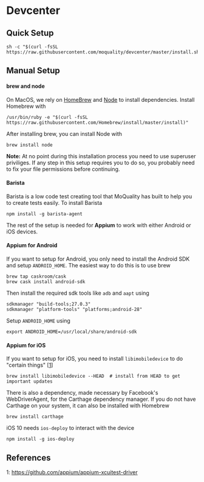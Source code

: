 
Devcenter
==========

## Quick Setup

```
sh -c "$(curl -fsSL https://raw.githubusercontent.com/moquality/devcenter/master/install.sh)"
```

## Manual Setup

#### brew and node

On MacOS, we rely on [HomeBrew](https://brew.sh/) and [Node](https://nodejs.org/en/) to install dependencies. Install Homebrew with

```
/usr/bin/ruby -e "$(curl -fsSL https://raw.githubusercontent.com/Homebrew/install/master/install)"
```

After installing brew, you can install Node with

```
brew install node
```

**Note:** At no point during this installation process you need to use superuser priviliges. If any step in this setup requires you to do so, you probably need to fix your file permissions before continuing.

#### Barista

Barista is a low code test creating tool that MoQuality has built to help you to create tests easily. To install Barista

```
npm install -g barista-agent
```

The rest of the setup is needed for **Appium** to work with either Android or iOS devices.

#### Appium for Android

If you want to setup for Android, you only need to install the Android SDK and setup `ANDROID_HOME`. The easiest way to do this is to use brew

```
brew tap caskroom/cask
brew cask install android-sdk
```

Then install the required sdk tools like `adb` and `aapt` using
```
sdkmanager "build-tools;27.0.3"
sdkmanager "platform-tools" "platforms;android-28"
```

Setup `ANDROID_HOME` using
```
export ANDROID_HOME=/usr/local/share/android-sdk
```

#### Appium for iOS

If you want to setup for iOS, you need to install `libimobiledevice` to do "certain things" [[1](https://github.com/appium/appium-xcuitest-driver)]

```
brew install libimobiledevice --HEAD  # install from HEAD to get important updates
```

There is also a dependency, made necessary by Facebook's WebDriverAgent, for the Carthage dependency manager. If you do not have Carthage on your system, it can also be installed with Homebrew

```
brew install carthage
```

iOS 10 needs `ios-deploy` to interact with the device

```
npm install -g ios-deploy
```


## References

1: https://github.com/appium/appium-xcuitest-driver